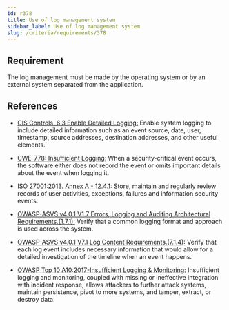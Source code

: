 ```yaml
---
id: r378
title: Use of log management system
sidebar_label: Use of log management system
slug: /criteria/requirements/378
---
```


## Requirement

The log management
must be made by the operating system
or by an external system
separated from the application.

## References

- [CIS Controls. 6.3 Enable Detailed Logging:](https://www.cisecurity.org/controls/)
  Enable system logging
  to include detailed information
  such as an event source,
  date, user, timestamp,
  source addresses, destination addresses,
  and other useful elements.

- [CWE-778: Insufficient Logging:](https://cwe.mitre.org/data/definitions/778.html)
  When a security-critical event occurs,
  the software either does not record the event
  or omits important details
  about the event when logging it.

- [ISO 27001:2013. Annex A - 12.4.1:](https://www.iso.org/obp/ui/#iso:std:54534:en)
  Store, maintain
  and regularly review records
  of user activities,
  exceptions, failures
  and information security events.

- [OWASP-ASVS v4.0.1 V1.7 Errors, Logging and Auditing Architectural Requirements.(1.7.1):](https://owasp.org/www-pdf-archive/OWASP_Application_Security_Verification_Standard_4.0-en.pdf)
  Verify that a common logging format
  and approach is used across the system.

- [OWASP-ASVS v4.0.1 V7.1 Log Content Requirements.(7.1.4):](https://owasp.org/www-pdf-archive/OWASP_Application_Security_Verification_Standard_4.0-en.pdf)
  Verify that each log event
  includes necessary information
  that would allow for a detailed investigation
  of the timeline
  when an event happens.

- [OWASP Top 10 A10:2017-Insufficient Logging & Monitoring:](https://owasp.org/www-project-top-ten/2017/A10_2017-Insufficient_Logging%2526Monitoring)
  Insufficient logging and monitoring,
  coupled with missing
  or ineffective integration
  with incident response,
  allows attackers to further attack systems,
  maintain persistence,
  pivot to more systems,
  and tamper, extract,
  or destroy data.
